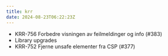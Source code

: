 ```yaml
---
title: krr
date: 2024-08-23T06:22:23Z
---
```

- KRR-756 Forbedre visningen av feilmeldinger og info (#383)
- Library upgrades
- KRR-752 Fjerne unsafe elementer fra CSP (#377)

